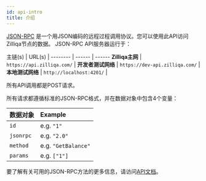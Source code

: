 ```yaml
---
id: api-intro
title: 介绍
---
```


[JSON-RPC](https://en.wikipedia.org/wiki/JSON-RPC) 是一个用JSON编码的远程过程调用协议。您可以使用此API访问Zilliqa节点的数据。
JSON-RPC API服务器运行于：

主链(s) | URL(s) |
-------- | ------ | ------ 
**Zilliqa主网** | `https://api.zilliqa.com/` |
**开发者测试网络** | `https://dev-api.zilliqa.com/` |
**本地测试网络** | `http://localhost:4201/` |

所有API调用都是POST请求。

所有请求都遵循标准的JSON-RPC格式，并在数据对象中包含4个变量：

| 数据对象 |      Example      |
|----------|:-------------|
| `id` |  e.g. `"1"` |
| `jsonrpc` |    e.g. `"2.0"`   |
| `method` | e.g. `"GetBalance"` |
| `params` | e.g. `["1"]` |

要了解有关可用的JSON-RPC方法的更多信息，请访问[API文档](https://apidocs.zilliqa.com/#introduction)。

